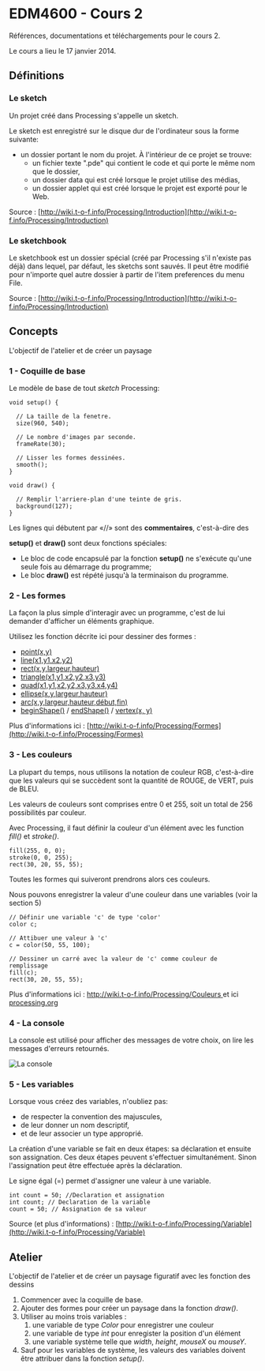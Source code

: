 EDM4600 - Cours 2
=======

Références, documentations et téléchargements pour le cours 2.

Le cours a lieu le 17 janvier 2014.

## Définitions

### Le sketch

Un projet créé dans Processing s'appelle un sketch.

Le sketch est enregistré sur le disque dur de l'ordinateur sous la forme suivante:

- un dossier portant le nom du projet. À l'intérieur de ce projet se trouve:
	- un fichier texte ".pde" qui contient le code et qui porte le même nom que le dossier,
	- un dossier data qui est créé lorsque le projet utilise des médias,
	- un dossier applet qui est créé lorsque le projet est exporté pour le Web.

Source : [http://wiki.t-o-f.info/Processing/Introduction](http://wiki.t-o-f.info/Processing/Introduction)

### Le sketchbook

Le sketchbook est un dossier spécial (créé par Processing s'il n'existe pas déjà) dans lequel, par défaut, les sketchs sont sauvés. Il peut être modifié pour n'importe quel autre dossier à partir de l'item preferences du menu File.

Source : [http://wiki.t-o-f.info/Processing/Introduction](http://wiki.t-o-f.info/Processing/Introduction)

## Concepts

L'objectif de l'atelier et de créer un paysage

### 1 - Coquille de base

Le modèle de base de tout *sketch* Processing:


```
void setup() {

  // La taille de la fenetre.
  size(960, 540);

  // Le nombre d'images par seconde.
  frameRate(30); 

  // Lisser les formes dessinées.
  smooth(); 
}

void draw() {

  // Remplir l'arriere-plan d'une teinte de gris.
  background(127);
}
```

Les lignes qui débutent par «//» sont des **commentaires**, c'est-à-dire des  

**setup()** et **draw()** sont deux fonctions spéciales:

- Le bloc de code encapsulé par la fonction **setup()** ne s'exécute qu'une seule fois au démarrage du programme;
- Le bloc **draw()** est répété jusqu'à la terminaison du programme.

### 2 - Les formes

La façon la plus simple d'interagir avec un programme, c'est de lui demander d'afficher un éléments graphique.

Utilisez les fonction décrite ici pour dessiner des formes :

- [point(x,y)](http://processing.org/reference/point_.html)
- [line(x1,y1,x2,y2)](http://processing.org/reference/line_.html)
- [rect(x,y,largeur,hauteur)](http://processing.org/reference/rect_.html)
- [triangle(x1,y1,x2,y2,x3,y3)](http://processing.org/reference/triangle_.html)
- [quad(x1,y1,x2,y2,x3,y3,x4,y4)](http://processing.org/reference/quad_.html)
- [ellipse(x,y,largeur,hauteur)](http://processing.org/reference/ellipse_.html)
- [arc(x,y,largeur,hauteur,début,fin)](http://processing.org/reference/arc_.html)
- [beginShape()](http://processing.org/reference/beginShape_.html) / [endShape()](http://processing.org/reference/endShape_.html) / [vertex(x, y)](http://processing.org/reference/vertex_.html)

Plus d'informations ici : [http://wiki.t-o-f.info/Processing/Formes](http://wiki.t-o-f.info/Processing/Formes)

### 3 - Les couleurs

La plupart du temps, nous utilisons la notation de couleur RGB, c'est-à-dire que les valeurs qui se succèdent sont la quantité de ROUGE, de VERT, puis de BLEU.

Les valeurs de couleurs sont comprises entre 0 et 255, soit un total de 256 possibilités par couleur.

Avec Processing, il faut définir la couleur d'un élément avec les function *fill()* et *stroke()*.

```
fill(255, 0, 0);
stroke(0, 0, 255);
rect(30, 20, 55, 55);
```

Toutes les formes qui suiveront prendrons alors ces couleurs.

Nous pouvons enregistrer la valeur d'une couleur dans une variables (voir la section 5)


```
// Définir une variable 'c' de type 'color'
color c; 

// Attibuer une valeur à 'c'
c = color(50, 55, 100);

// Dessiner un carré avec la valeur de 'c' comme couleur de remplissage
fill(c);
rect(30, 20, 55, 55);

```

Plus d'informations ici : [http://wiki.t-o-f.info/Processing/Couleurs
](http://wiki.t-o-f.info/Processing/Couleurs) et ici [processing.org](http://processing.org/reference/fill_.html)

### 4 - La console

La console est utilisé pour afficher des messages de votre choix, on lire les messages d'erreurs retournés.

![La console](https://dl.dropboxusercontent.com/u/1052827/EDM4600/cours2%20-%20console.png)

### 5 - Les variables

Lorsque vous créez des variables, n'oubliez pas:

- de respecter la convention des majuscules,
- de leur donner un nom descriptif,
- et de leur associer un type approprié.

La création d'une variable se fait en deux étapes: sa déclaration et ensuite son assignation. Ces deux étapes peuvent s'effectuer simultanément. Sinon l'assignation peut être effectuée après la déclaration.

Le signe égal (=) permet d'assigner une valeur à une variable.

```
int count = 50; //Declaration et assignation
int count; // Declaration de la variable
count = 50; // Assignation de sa valeur
```

Source (et plus d'informations) : [http://wiki.t-o-f.info/Processing/Variable](http://wiki.t-o-f.info/Processing/Variable)

## Atelier

L'objectif de l'atelier et de créer un paysage figuratif avec les fonction des dessins

1. Commencer avec la coquille de base.
2. Ajouter des formes pour créer un paysage dans la fonction *draw()*.
3. Utiliser au moins trois variables : 
	1. une variable de type *Color* pour enregistrer une couleur
	2. une variable de type *int* pour enregister la position d'un élément
	3. une variable système telle que *width*, *height*, *mouseX* ou *mouseY*.
4. Sauf pour les variables de système, les valeurs des variables doivent être attribuer dans la fonction *setup()*.
